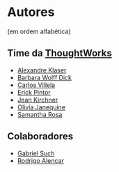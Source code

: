 Autores
====

(em ordem alfabética)

Time da [ThoughtWorks](http://thoughtworks.com)
----

* [Alexandre Klaser](aklaser@thoughtworks.com)
* [Barbara Wolff Dick](bdick@thoughtworks.com)
* [Carlos Villela](cvillela@thoughtworks.com)
* [Erick Pintor](epintor@thoughtworks.com)
* [Jean Kirchner](jkirchne@thoughtworks.com)
* [Olivia Janequine](oliviaj@thoughtworks.com)
* [Samantha Rosa](srosa@thoughtworks.com)

Colaboradores
----

* [Gabriel Such](gabrielsuch@gmail.com)
* [Rodrigo Alencar](ralencar@thoughtworks.com)

